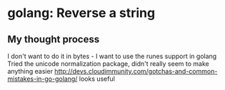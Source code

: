 # golang: Reverse a string

## My thought process
I don't want to do it in bytes - I want to use the runes support in golang
Tried the unicode normalization package, didn't really seem to make anything easier
http://devs.cloudimmunity.com/gotchas-and-common-mistakes-in-go-golang/ looks useful
